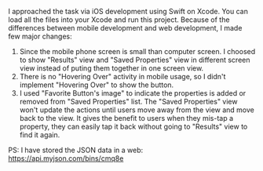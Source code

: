 I approached the task via iOS development using Swift on Xcode. You can load all the files into your Xcode and run this project.
Because of the differences between mobile development and web development, I made few major changes:
1. Since the mobile phone screen is small than computer screen. I choosed to show "Results" view and "Saved Properties" view in different screen view instead of puting them together in one screen view.
2. There is no "Hovering Over" activity in mobile usage, so I didn't implement "Hovering Over" to show the button.
3. I used "Favorite Button's image" to indicate the properties is added or removed from "Saved Properties" list. The "Saved Properties" view won't update the actions until users move away from the view and move back to the view. It gives the benefit to users when they mis-tap a property, they can easily tap it back without going to "Results" view to find it again.

PS: I have stored the JSON data in a web: https://api.myjson.com/bins/cmq8e
